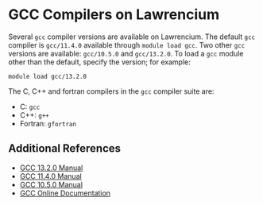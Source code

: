 # GCC Compilers on Lawrencium

Several `gcc` compiler versions are available on Lawrencium. The default `gcc` compiler is `gcc/11.4.0` available through `module load gcc`. Two other `gcc` versions are available: `gcc/10.5.0` and `gcc/13.2.0`. To load a `gcc` module other than the default, specify the version; for example:

```
module load gcc/13.2.0

```

The C, C++ and fortran compilers in the `gcc` compiler suite are:

- C: `gcc`
- C++: `g++`
- Fortran: `gfortran`

## Additional References

- [GCC 13.2.0 Manual](https://gcc.gnu.org/onlinedocs/gcc-13.2.0/gcc/)
- [GCC 11.4.0 Manual](https://gcc.gnu.org/onlinedocs/gcc-11.4.0/gcc/)
- [GCC 10.5.0 Manual](https://gcc.gnu.org/onlinedocs/gcc-10.5.0/gcc/)
- [GCC Online Documentation](https://gcc.gnu.org/onlinedocs/)
